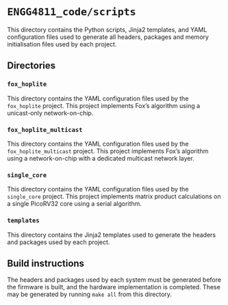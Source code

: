 # `ENGG4811_code/scripts`
This directory contains the Python scripts, Jinja2 templates, and YAML configuration files used to generate all headers, packages and memory initialisation files used by each project.

## Directories
### `fox_hoplite`
This directory contains the YAML configuration files used by the `fox_hoplite` project.
This project implements Fox’s algorithm using a unicast-only network-on-chip.

### `fox_hoplite_multicast`
This directory contains the YAML configuration files used by the `fox_hoplite_multicast` project.
This project implements Fox’s algorithm using a network-on-chip with a dedicated multicast network layer.

### `single_core`
This directory contains the YAML configuration files used by the `single_core` project.
This project implements matrix product calculations on a single PicoRV32 core using a serial algorithm.

### `templates`
This directory contains the Jinja2 templates used to generate the headers and packages used by each project. 

## Build instructions
The headers and packages used by each system must be generated before the firmware is built, and the hardware implementation is completed. 
These may be generated by running `make all` from this directory.
